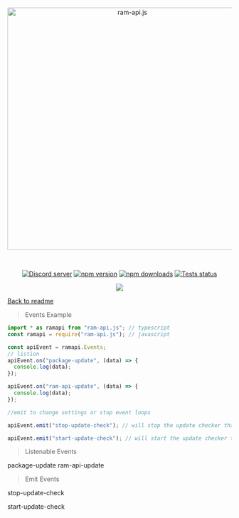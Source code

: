 <div align="center">
  <br />
  <p>
    <a href="https://api.rambot.xyz"><img src="https://gamearoo.top/ram/ramapijs.png" width="546" alt="ram-api.js" /></a>
  </p>
  <br />
  <p>
    <a href="https://discord.gg/q3ycRjBG9q"><img src="https://img.shields.io/discord/1068088656377692170?color=5865F2&logo=discord&logoColor=white" alt="Discord server" /></a>
    <a href="https://www.npmjs.com/package/ram-api.js"><img src="https://img.shields.io/npm/v/ram-api.js.svg" alt="npm version" /></a>
    <a href="https://www.npmjs.com/package/ram-api.js"><img src="https://img.shields.io/npm/dt/ram-api.js.svg?maxAge=3600" alt="npm downloads" /></a>
    <a href="https://github.com/Gamearoos-development/ram-api.js/actions"><img src="https://github.com/Gamearoos-development/ram-api.js/actions/workflows/text.yml/badge.svg" alt="Tests status" /></a>
    
  </p>
  <a href="https://nodei.co/npm/ram-api.js/"><img src="https://nodei.co/npm/ram-api.js.png?downloads=true&downloadRank=true&stars=true"></a>
</div>

[Back to readme](../README.md)

> Events Example

```javascript
import * as ramapi from "ram-api.js"; // typescript
const ramapi = require("ram-api.js"); // javascript

const apiEvent = ramapi.Events;
// listion
apiEvent.on("package-update", (data) => {
  console.log(data);
});

apiEvent.on("ram-api-update", (data) => {
  console.log(data);
});

//emit to change settings or stop event loops

apiEvent.emit("stop-update-check"); // will stop the update checker that binds to package-update & ram-api-update

apiEvent.emit("start-update-check"); // will start the update checker that binds to package-update & ram-api-update will stop first if already running to avoid duplicates
```

> Listenable Events

package-update
ram-api-update

> Emit Events

stop-update-check

start-update-check

